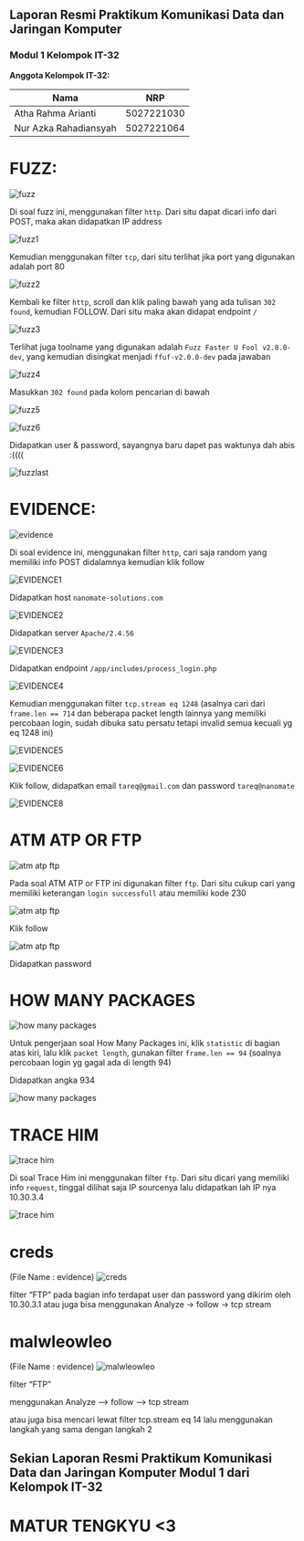 ## Laporan Resmi Praktikum Komunikasi Data dan Jaringan Komputer  
### Modul 1 Kelompok IT-32

**Anggota Kelompok IT-32:**

| Nama                      | NRP        |
|---------------------------|------------|
|Atha Rahma Arianti         | 5027221030 |
|Nur Azka Rahadiansyah      | 5027221064 |



# **FUZZ:**

![fuzz](fuzz.jpg)

Di soal fuzz ini, menggunakan filter `http`. Dari situ dapat dicari info dari POST, maka akan didapatkan IP address 

![fuzz1](fuzz1.png)

Kemudian menggunakan filter `tcp`, dari situ terlihat jika port yang digunakan adalah port 80

![fuzz2](fuzz2.png)

Kembali ke filter `http`, scroll dan klik paling bawah yang ada tulisan `302 found`, kemudian FOLLOW. Dari situ maka akan didapat endpoint `/` 

![fuzz3](fuzz3.png)


Terlihat juga toolname yang digunakan adalah `Fuzz Faster U Fool v2.0.0-dev`, yang kemudian disingkat menjadi `ffuf-v2.0.0-dev` pada jawaban 

![fuzz4](fuzz4.png)


Masukkan `302 found` pada kolom pencarian di bawah 

![fuzz5](fuzz5.png)

![fuzz6](fuzz6.png)

Didapatkan user & password, sayangnya baru dapet pas waktunya dah abis :((((

![fuzzlast](fuzzlast.png)



# **EVIDENCE:** 

![evidence](evidence.jpg)

Di soal evidence ini, menggunakan filter `http`, cari saja random yang memiliki info POST didalamnya kemudian klik follow

![EVIDENCE1](EVIDENCE1.png)

Didapatkan host `nanomate-solutions.com` 

![EVIDENCE2](EVIDENCE2.png)

Didapatkan server `Apache/2.4.56` 

![EVIDENCE3](EVIDENCE3.png)

Didapatkan endpoint `/app/includes/process_login.php` 

![EVIDENCE4](EVIDENCE4.png)

Kemudian menggunakan filter `tcp.stream eq 1248` (asalnya cari dari `frame.len == 714` dan beberapa packet length lainnya yang memiliki percobaan login, sudah dibuka satu persatu tetapi invalid semua kecuali yg eq 1248 ini) 

![EVIDENCE5](EVIDENCE5.png)

![EVIDENCE6](EVIDENCE6.png)

Klik follow, didapatkan email `tareq@gmail.com` dan password `tareq@nanomate` 

![EVIDENCE8](EVIDENCE8.png)




# **ATM ATP OR FTP**

![atm atp ftp](atmatpftp.jpg)

Pada soal ATM ATP or FTP ini digunakan filter `ftp`. Dari situ cukup cari yang memiliki keterangan `login successfull` atau memiliki kode 230


![atm atp ftp](atmatpftp0.png)

Klik follow

![atm atp ftp](atmatpftp1.png)

Didapatkan password 



# **HOW MANY PACKAGES**
![how many packages](howmanypackages.jpg)

Untuk pengerjaan soal How Many Packages ini, klik `statistic` di bagian atas kiri, lalu klik `packet length`, gunakan filter `frame.len == 94` (soalnya percobaan login yg gagal ada di length 94)

Didapatkan angka 934 

![how many packages](HOWMANYPACKAGES.png)





# **TRACE HIM**
![trace him](tracehim.jpg)

Di soal Trace Him ini menggunakan filter `ftp`. Dari situ dicari yang memiliki info `request`, tinggal dilihat saja IP sourcenya lalu didapatkan lah IP nya 10.30.3.4


![trace him](tracehim1.png)




# **creds**
(File Name : evidence)
![creds](creds.jpg)

filter “FTP” 
pada bagian info terdapat user dan password yang dikirim oleh 10.30.3.1
atau juga bisa menggunakan Analyze -> follow -> tcp stream




# **malwleowleo**
(File Name : evidence)
![malwleowleo](malwleowleo.jpg)




filter “FTP” 

menggunakan Analyze --> follow --> tcp stream

atau juga bisa mencari lewat filter tcp.stream eq 14 lalu menggunakan langkah yang sama dengan langkah 2



## **Sekian Laporan Resmi Praktikum Komunikasi Data dan Jaringan Komputer Modul 1 dari Kelompok IT-32**
# MATUR TENGKYU <3
